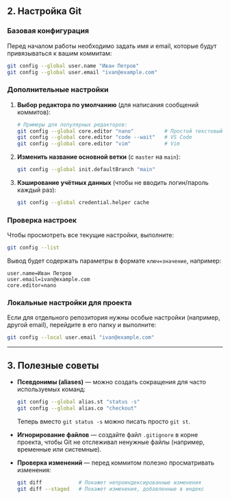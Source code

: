 ## **2. Настройка Git**  

### **Базовая конфигурация**  
Перед началом работы необходимо задать имя и email, которые будут привязываться к вашим коммитам:  
```bash
git config --global user.name "Иван Петров"
git config --global user.email "ivan@example.com"
```

### **Дополнительные настройки**  
1. **Выбор редактора по умолчанию** (для написания сообщений коммитов):  
   ```bash
   # Примеры для популярных редакторов:
   git config --global core.editor "nano"          # Простой текстовый редактор
   git config --global core.editor "code --wait"   # VS Code
   git config --global core.editor "vim"           # Vim
   ```

2. **Изменить название основной ветки** (с `master` на `main`):  
   ```bash
   git config --global init.defaultBranch "main"
   ```

3. **Кэширование учётных данных** (чтобы не вводить логин/пароль каждый раз):  
   ```bash
   git config --global credential.helper cache
   ```

### **Проверка настроек**  
Чтобы просмотреть все текущие настройки, выполните:  
```bash
git config --list
```
Вывод будет содержать параметры в формате `ключ=значение`, например:  
```
user.name=Иван Петров
user.email=ivan@example.com
core.editor=nano
```

### **Локальные настройки для проекта**  
Если для отдельного репозитория нужны особые настройки (например, другой email), перейдите в его папку и выполните:  
```bash
git config --local user.email "ivan@example.com"
```

---

## **3. Полезные советы**  
- **Псевдонимы (aliases)** — можно создать сокращения для часто используемых команд:  
  ```bash
  git config --global alias.st "status -s"
  git config --global alias.co "checkout"
  ```
  Теперь вместо `git status -s` можно писать просто `git st`.

- **Игнорирование файлов** — создайте файл `.gitignore` в корне проекта, чтобы Git не отслеживал ненужные файлы (например, временные или системные).  

- **Проверка изменений** — перед коммитом полезно просматривать изменения:  
  ```bash
  git diff            # Покажет непроиндексированные изменения
  git diff --staged   # Покажет изменения, добавленные в индекс
  ```
